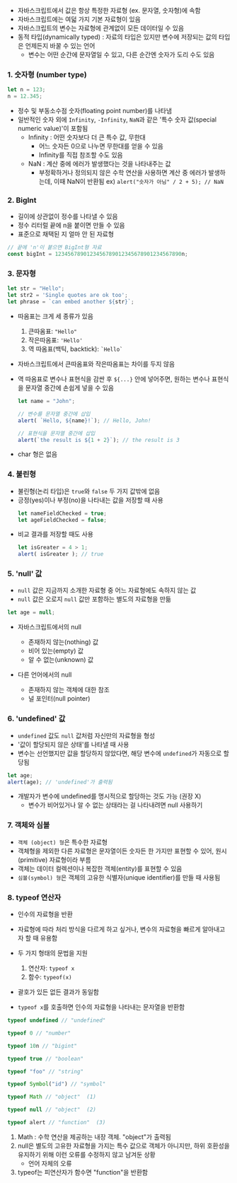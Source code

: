 - 자바스크립트에서 값은 항상 특정한 자료형 (ex. 문자열, 숫자형)에 속함
- 자바스크립트에는 여덟 가지 기본 자료형이 있음
- 자바스크립트의 변수는 자료형에 관계없이 모든 데이터일 수 있음
- 동적 타입(dynamically typed) : 자료의 타입은 있지만 변수에 저장되는 값의 타입은 언제든지 바꿀 수 있는 언어
    - 변수는 어떤 순간에 문자열일 수 있고, 다른 순간엔 숫자가 도리 수도 있음

### 1. 숫자형 (number type)
``` javascript
let n = 123;
n = 12.345;
```
- 정수 및 부동소수점 숫자(floating point number)를 나타냄
- 일반적인 숫자 외에 `Infinity`, `-Infinity`, `NaN`과 같은 '특수 숫자 값(special numeric value)'이 포함됨
    - Infinity : 어떤 숫자보다 더 큰 특수 값, 무한대
        - 어느 숫자든 0으로 나누면 무한대를 얻을 수 있음
        - Infinity를 직접 참조할 수도 있음
    - NaN : 계산 중에 에러가 발생했다는 것을 나타내주는 값
        - 부정확하거나 정의되지 않은 수학 연산을 사용하면 계산 중 에러가 발생하는데, 이때 NaN이 반환됨
        ex) `alert("숫자가 아님" / 2 + 5); // NaN`

### 2. BigInt
- 길이에 상관없이 정수를 나타낼 수 있음
- 정수 리터럴 끝에 n을 붙이면 만들 수 있음
- 표준으로 채택된 지 얼마 안 된 자료형
``` javascript
// 끝에 'n'이 붙으면 BigInt형 자료
const bigInt = 1234567890123456789012345678901234567890n;
```

### 3. 문자형
``` javascript
let str = "Hello";
let str2 = 'Single quotes are ok too';
let phrase = `can embed another ${str}`;
```
- 따옴표는 크게 세 종류가 있음
    1. 큰따옴표: `"Hello"`
    2. 작은따옴표: `'Hello'`
    3. 역 따옴표(백틱, backtick): ``` `Hello` ```

- 자바스크립트에서 큰따옴표와 작은따옴표는 차이를 두지 않음
- 역 따옴표로 변수나 표현식을 감싼 후 `${...}` 안에 넣어주면, 원하는 변수나 표현식을 문자열 중간에 손쉽게 넣을 수 있음
    ``` javascript
    let name = "John";

    // 변수를 문자열 중간에 삽입
    alert( `Hello, ${name}!`); // Hello, John!

    // 표현식을 문자열 중간에 삽입
    alert(`the result is ${1 + 2}`); // the result is 3

    ```
- char 형은 없음

### 4. 불린형
- 불린형(논리 타입)은 `true`와 `false` 두 가지 값밖에 없음
- 긍정(yes)이나 부정(no)을 나타내는 값을 저장할 때 사용
    ``` javascript
    let nameFieldChecked = true;
    let ageFieldChecked = false;
    ```
- 비교 결과를 저장할 때도 사용
    ``` javascript
    let isGreater = 4 > 1;
    alert( isGreater ); // true
    ```

### 5. 'null' 값
- `null` 값은 지금까지 소개한 자료형 중 어느 자료형에도 속하지 않는 값
- `null` 값은 오로지 `null` 값만 포함하는 별도의 자료형을 만듦
``` javascript
let age = null;
```
- 자바스크립트에서의 null
    - 존재하지 않는(nothing) 값
    - 비어 있는(empty) 값
    - 알 수 없는(unknown) 값

- 다른 언어에서의 null
    - 존재하지 않는 객체에 대한 참조
    - 널 포인터(null pointer)

### 6. 'undefined' 값
- `undefined` 값도 `null` 값처럼 자신만의 자료형을 형성
- '값이 할당되지 않은 상태'를 나타낼 때 사용
- 변수는 선언했지만 값을 할당하지 않았다면, 해당 변수에 `undefined`가 자동으로 할당됨
``` javascript
let age;
alert(age); // 'undefined'가 출력됨
```

- 개발자가 변수에 undefined를 명시적으로 할당하는 것도 가능 (권장 X)
    - 변수가 비어있거나 알 수 없는 상태라는 걸 나타내려면 null 사용하기

### 7. 객체와 심볼
- `객체 (object) 형`은 특수한 자료형
- 객체형을 제외한 다른 자료형은 문자열이든 숫자든 한 가지만 표현할 수 있어, 원시(primitive) 자료형이라 부름
- 객체는 데이터 컬렉션이나 복잡한 객체(entity)를 표현할 수 있음
- `심볼(symbol) 형`은 객체의 고유한 식별자(unique identifier)를 만들 때 사용됨

### 8. typeof 연산자
- 인수의 자료형을 반환
- 자료형에 따라 처리 방식을 다르게 하고 싶거나, 변수의 자료형을 빠르게 알아내고자 할 때 유용함

- 두 가지 형태의 문법을 지원
    1. 연산자: `typeof x`
    2. 함수: `typeof(x)`
- 괄호가 있든 없든 결과가 동일함
- `typeof x`를 호출하면 인수의 자료형을 나타내는 문자열을 반환함

``` javascript
typeof undefined // "undefined"

typeof 0 // "number"

typeof 10n // "bigint"

typeof true // "boolean"

typeof "foo" // "string"

typeof Symbol("id") // "symbol"

typeof Math // "object"  (1)

typeof null // "object"  (2)

typeof alert // "function"  (3)
```
1. Math : 수학 연산을 제공하는 내장 객체. "object"가 출력됨
2. null은 별도의 고유한 자료형을 가지는 특수 값으로 객체가 아니지만, 하위 호환성을 유지하기 위해 이런 오류를 수정하지 않고 남겨둔 상황
    - 언어 자체의 오류
3. typeof는 피연산자가 함수면 "function"을 반환함